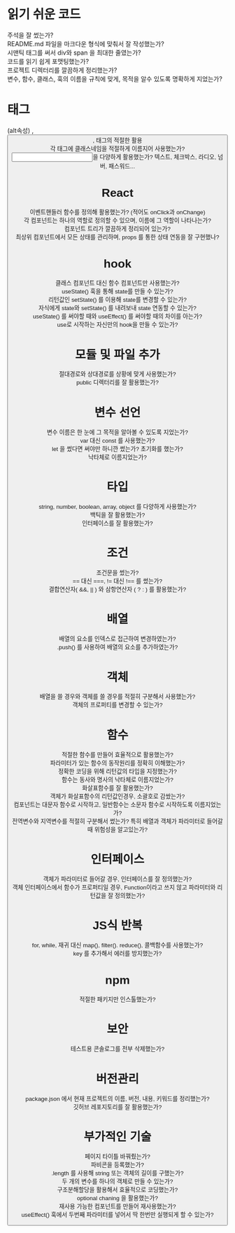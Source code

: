 # 읽기 쉬운 코드 
주석을 잘 썼는가?  
README.md 파일을 마크다운 형식에 맞춰서 잘 작성했는가?  
시맨틱 태그를 써서 div와 span 을 최대한 줄였는가?  
코드를 읽기 쉽게 포맷팅했는가?  
프로젝트 디렉터리를 깔끔하게 정리했는가?  
변수, 함수, 클래스, 훅의 이름을 규칙에 맞게, 목적을 알수 있도록 명확하게 지었는가?  

# 태그 
<img>(alt속성) , <button>, <a> 태그의 적절한 활용  
각 태그에 클래스네임을 적절하게 이름지어 사용했는가?  
<input type="">을 다양하게 활용했는가? 텍스트, 체크박스, 라디오, 넘버, 패스워드...  

# React 
이벤트핸들러 함수를 정의해 활용했는가? (적어도 onClick과 onChange)  
각 컴포넌트는 하나의 역할로 정의할 수 있으며, 이름에 그 역할이 나타나는가?  
컴포넌트 트리가 깔끔하게 정리되어 있는가?  
최상위 컴포넌트에서 모든 상태를 관리하며, props 를 통한 상태 연동을 잘 구현했나?  

# hook 
클래스 컴포넌트 대신 함수 컴포넌트만 사용했는가?  
useState() 훅을 통해 state를 만들 수 있는가?  
리턴값인 setState() 를 이용해 state를 변경할 수 있는가?  
자식에게 state와 setState() 를 내려보내 state 연동할 수 있는가?  
useState() 를 써야할 때와 useEffect() 를 써야할 때의 차이를 아는가?  
use로 시작하는 자신만의 hook을 만들 수 있는가?  

# 모듈 및 파일 추가 
절대경로와 상대경로를 상황에 맞게 사용했는가?  
public 디렉터리를 잘 활용했는가?  

# 변수 선언 
변수 이름은 한 눈에 그 목적을 알아볼 수 있도록 지었는가?  
var 대신 const 를 사용했는가?  
let 을 썼다면 써야만 하니깐 썼는가? 초기화를 했는가?  
낙타체로 이름지었는가?  
 
# 타입 
string, number, boolean, array, object 를 다양하게 사용했는가?  
백틱을 잘 활용했는가?  
인터페이스를 잘 활용했는가?  
 
# 조건 
조건문을 썼는가?  
== 대신 ===, != 대신 !== 를 썼는가?  
결합연산자( &&, || ) 와 삼항연산자 ( ? : ) 를 활용했는가?  

# 배열 
배열의 요소를 인덱스로 접근하여 변경하였는가?  
.push() 를 사용하여 배열의 요소를 추가하였는가?  

# 객체 
배열을 쓸 경우와 객체를 쓸 경우를 적절히 구분해서 사용했는가?  
객체의 프로퍼티를 변경할 수 있는가?  

# 함수 
적절한 함수를 만들어 효율적으로 활용했는가?  
파라미터가 있는 함수의 동작원리를 정확히 이해했는가?  
정확한 코딩을 위해 리턴값의 타입을 지정했는가?  
함수는 동사와 명사의 낙타체로 이름지었는가?  
화살표함수를 잘 활용했는가?  
객체가 화살표함수의 리턴값인경우, 소괄호로 감쌌는가?  
컴포넌트는 대문자 함수로 시작하고, 일반함수는 소문자 함수로 시작하도록 이름지었는가?  
전역변수와 지역변수를 적절히 구분해서 썼는가? 특히 배열과 객체가 파라미터로 들어갈 때 위험성을 알고있는가?  

# 인터페이스 
객체가 파라미터로 들어갈 경우, 인터페이스를 잘 정의했는가?  
객체 인터페이스에서 함수가 프로퍼티일 경우, Function이라고 쓰지 않고 파라미터와 리턴값을 잘 정의했는가?  

# JS식 반복 
for, while, 재귀 대신 map(), filter(). reduce(), 콜백함수를 사용했는가?  
key 를 추가해서 에러를 방지했는가?  

# npm 
적절한 패키지만 인스톨했는가?  

# 보안 
테스트용 콘솔로그를 전부 삭제했는가?  
 
# 버전관리 
package.json 에서 현재 프로젝트의 이름, 버전, 내용, 키워드를 정리했는가?  
깃허브 레포지토리를 잘 활용했는가?  

# 부가적인 기술 
페이지 타이틀 바꿔줬는가?  
파비콘을 등록했는가?  
.length 를 사용해 string 또는 객체의 길이를 구했는가?  
두 개의 변수를 하나의 객체로 만들 수 있는가?  
구조분해할당을 활용해서 효율적으로 코딩했는가?  
optional chaning 을 활용했는가?  
재사용 가능한 컴포넌트를 만들어 재사용했는가?  
useEffect() 훅에서 두번째 파라미터를 넣어서 딱 한번만 실행되게 할 수 있는가?  
